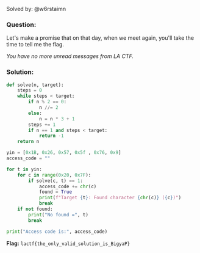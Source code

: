 Solved by: @w6rstaimn

### Question:
Let's make a promise that on that day, when we meet again, you'll take the time to tell me the flag.

_You have no more unread messages from LA CTF._
### Solution:
```python
def solve(n, target):
    steps = 0
    while steps < target:
        if n % 2 == 0:
            n //= 2
        else:
            n = n * 3 + 1
        steps += 1
        if n == 1 and steps < target:
            return -1
    return n

yin = [0x1B, 0x26, 0x57, 0x5f , 0x76, 0x9]
access_code = ""

for t in yin:
    for c in range(0x20, 0x7F):
        if solve(c, t) == 1:
            access_code += chr(c)
            found = True
            print(f"Target {t}: Found character {chr(c)} ({c})")
            break
    if not found:
        print("No found =", t)
        break

print("Access code is:", access_code)
```

**Flag:** `lactf{the_only_valid_solution_is_BigyaP}`